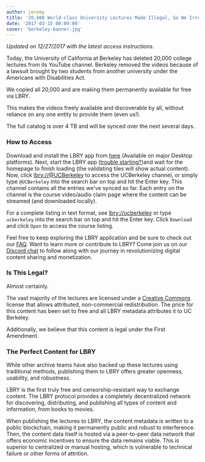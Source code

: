 ```yaml
---
author: jeremy
title: '20,000 World-class University Lectures Made Illegal, So We Irrevocably Mirrored Them'
date: '2017-03-15 00:09:00'
cover: 'berkeley-banner.jpg'
---
```

*Updated on 12/27/2017 with the latest access instructions.*

Today, the University of California at Berkeley has deleted 20,000 college lectures from its YouTube channel. Berkeley removed the videos because of a lawsuit brought by two students from another university under the Americans with Disabilities Act.

We copied all 20,000 and are making them permanently available for free via LBRY.

This makes the videos freely available and discoverable by all, without reliance on any one entity to provide them (even us!).

The full catalog is over 4 TB and will be synced over the next several days.

### How to Access

Download and install the LBRY app from [here](https://lbry.io/get?auto=1) (Available on major Desktop platforms). Next, start the LBRY app ([trouble starting?](https://lbry.io/faq/startup-troubleshooting))and wait for the homepage to finish loading (the validating tiles will show actual content). Now, click [lbry://@UCBerkeley](https://open.lbry.io/%40UCBerkeley) to access the UCBerkeley channel, or simply type `@UCBerkeley` into the search bar on top and hit the Enter key. This channel contains all the entries we've synced so far. Each entry on the channel is the course video/audio claim page where the content can be streamed (and downloaded locally).  

For a complete listing in text format, see [lbry://ucberkeley](https://open.lbry.io/ucberkeley) or type `ucberkeley` into the search bar on top and hit the Enter key. Click `Download` and click `Open` to access the course listing.

Feel free to keep exploring the LBRY application and be sure to check out our [FAQ](https://lbry.io/faq). Want to learn more or contribute to LBRY? Come join us on our [Discord chat](https://chat.lbry.io) to follow along with our journey in revolutionizing digital content sharing and monetization. 

### Is This Legal?

Almost certainly.

The vast majority of the lectures are licensed under a [Creative Commons](https://creativecommons.org/licenses/by-nc/4.0/) license that allows attributed, non-commercial redistribution. The price for this content has been set to free and all LBRY metadata attributes it to UC Berkeley.

Additionally, we believe that this content is legal under the First Amendment.

### The Perfect Content for LBRY

While other archive teams have also backed up these lectures using traditional methods, publishing them to LBRY offers greater openness, usability, and robustness.

LBRY is the first truly free and censorship-resistant way to exchange content. The LBRY protocol provides a completely decentralized network for discovering, distributing, and publishing all types of content and information, from books to movies.

When publishing the lectures to LBRY, the content metadata is written to a public blockchain, making it permanently public and robust to interference. Then, the content data itself is hosted via a peer-to-peer data network that offers economic incentives to ensure the data remains viable. This is superior to centralized or manual hosting, which is vulnerable to technical failure or  other forms of attrition.

